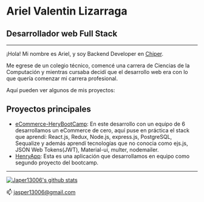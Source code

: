 
# Ariel Valentin Lizarraga

## Desarrollador web Full Stack

---

¡Hola!
Mi nombre es Ariel, y soy Backend Developer en [Chiper](https://www.linkedin.com/company/chiperinc).

Me egrese de un colegio técnico, comencé una carrera de Ciencias de la Computación y mientras cursaba decidí que el desarrollo web era con lo que quería comenzar mi carrera profesional.

Aquí pueden ver algunos de mis proyectos:

## Proyectos principales

- [eCommerce-HeryBootCamp](https://github.com/Jasper13006/eCommerce-HenryBootCamp): En este desarrollo con un equipo de 6 desarrollamos un eCommerce de cero, aquí puse en práctica el stack que aprendí: React.js, Redux, Node.js, express.js, PostgreSQL, Sequalize y además aprendí tecnologías que no conocia como ejs.js, JSON Web Tokens(JWT), Material-ui, multer, nodemailer.
- [HenryApp](https://github.com/Jasper13006/HenryApp): Esta es una aplicación que desarrollamos en equipo como segundo proyecto del bootcamp.
---
<!---
<a href="https://github.com/Daggy1234">
  <img src="https://github-readme-stats.vercel.app/api/top-langs/?username=Jasper13006&layout=compact" />
</a>
-->
[![Japer13006's github stats](https://github-readme-stats.vercel.app/api?username=Jasper13006)](https://github.com/anuraghazra/github-readme-stats)

📫 jasper13006@gmail.com
